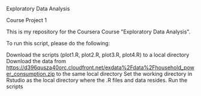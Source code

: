 Exploratory Data Analysis

Course Project 1

This is my repository for the Coursera Course "Exploratory Data Analysis".

To run this script, please do the following:

Download the scripts (plot1.R, plot2.R, plot3.R, plot4.R) to a local directory
Download the data from https://d396qusza40orc.cloudfront.net/exdata%2Fdata%2Fhousehold_power_consumption.zip to the same local directory
Set the working directory in Rstudio as the local directory where the .R files and data resides.
Run the scripts
